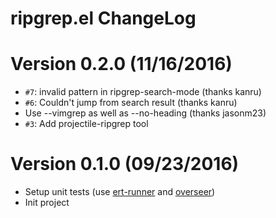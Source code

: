 # ripgrep.el ChangeLog

# Version 0.2.0 (11/16/2016)

- `#7`: invalid pattern in ripgrep-search-mode (thanks kanru)
- `#6`: Couldn't jump from search result (thanks kanru)
- Use --vimgrep as well as --no-heading (thanks jasonm23)
- `#3`: Add projectile-ripgrep tool

# Version 0.1.0 (09/23/2016)

- Setup unit tests (use [ert-runner][] and [overseer][])
- Init project

[ert-runner]: https://github.com/rejeep/ert-runner.el
[overseer]: https://github.com/tonini/overseer.el

